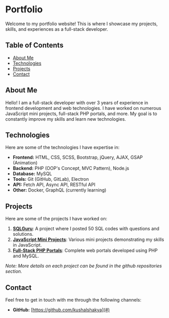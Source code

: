 # Portfolio

Welcome to my portfolio website! This is where I showcase my projects, skills, and experiences as a full-stack developer.

## Table of Contents

- [About Me](#about-me)
- [Technologies](#technologies)
- [Projects](#projects)
- [Contact](#contact)

## About Me

Hello! I am a full-stack developer with over 3 years of experience in frontend development and web technologies. I have worked on numerous JavaScript mini projects, full-stack PHP portals, and more. My goal is to constantly improve my skills and learn new technologies.

## Technologies

Here are some of the technologies I have expertise in:

- **Frontend:** HTML, CSS, SCSS, Bootstrap, jQuery, AJAX, GSAP (Animation)
- **Backend:** PHP (OOP's Concept, MVC Pattern), Node.js
- **Database:** MySQL
- **Tools:** Git (GitHub, GitLab), Electron
- **API:** Fetch API, Async API, RESTful API
- **Other:** Docker, GraphQL (currently learning)

## Projects

Here are some of the projects I have worked on:

1. **[SQLGuru](#)**: A project where I posted 50 SQL codes with questions and solutions.
2. **[JavaScript Mini Projects](#)**: Various mini projects demonstrating my skills in JavaScript.
3. **[Full-Stack PHP Portals](#)**: Complete web portals developed using PHP and MySQL.

*Note: More details on each project can be found in the github repositories section.*

## Contact

Feel free to get in touch with me through the following channels:

- **GitHub:** [https://github.com/kushalshakya](#)

